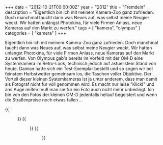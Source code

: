 +++
date = "2012-10-21T00:00:00Z"
year = "2012"
title = "Fremdeln"
description = "Eigentlich bin ich mit meinem Kamera-Zoo ganz zufrieden. Doch manchmal taucht dann was Neues auf, was selbst meine Neugier weckt. Wir hatten unlängst Photokina, für viele Firmen Anlass, neue Kameras auf den Markt zu werfen."
tags = [ "kamera", "olympus" ]
categories = [ "kamera" ]
+++

Eigentlich bin ich mit meinem Kamera-Zoo ganz zufrieden. Doch manchmal taucht dann was Neues auf, was selbst meine Neugier weckt. Wir hatten unlängst Photokina, für viele Firmen Anlass, neue Kameras auf den Markt zu werfen. Von Olympus gab's bereits im Vorfeld mit der OM-D eine Systemkamera im Retro-Look, technisch jedoch auf aktuellstem Stand von heute. Damian hatte sich ein Test-Exemplar bestellt und so zogen wir bei feinstem Herbstwetter gemeinsam los, die Taschen voller Objektive. Der Vorteil dieser kleinen Systemkameras ist ja unter anderem, dass man damit als Fotograf nicht für voll genommen wird. Es macht nur leise "Klick!" und ans Auge reißen muß man sie für ein Foto auch nicht mehr unbedingt. Ich bin von den Fotos der kleinen OM-D jedenfalls hellauf begeistert und wenn die Straßenpreise noch etwas fallen ...

{{<figure src="/images/2012/20120930-1225-23.jpg" title="Licht am Ende ...">}}
{{<figure src="/images/2012/20120930-1228-24.jpg" title="Downstairs">}}
{{<figure src="/images/2012/20120930-1245-31.jpg" title="Upstairs">}}
